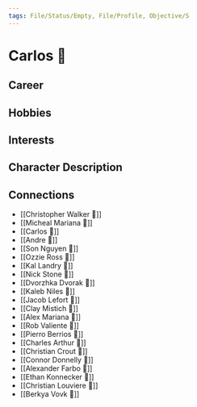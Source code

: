 ```yaml
---
tags: File/Status/Empty, File/Profile, Objective/S
---
```


# Carlos 🦄

## Career


## Hobbies


## Interests


## Character Description


## Connections

- [[Christopher Walker 🦄]]
- [[Micheal Mariana 🦄]]
- [[Carlos 🦄]]
- [[Andre 🦄]]
- [[Son Nguyen 🦄]]
- [[Ozzie Ross 🦄]]
- [[Kal Landry 🦄]]
- [[Nick Stone 🦄]]
- [[Dvorzhka Dvorak 🦄]]
- [[Kaleb Niles 🦄]]
- [[Jacob Lefort 🦄]]
- [[Clay Mistich 🦄]]
- [[Alex Mariana 🦄]]
- [[Rob Valiente 🦄]]
- [[Pierro Berrios 🦄]]
- [[Charles Arthur 🦄]]
- [[Christian Crout 🦄]]
- [[Connor Donnelly 🦄]]
- [[Alexander Farbo 🦄]]
- [[Ethan Konnecker 🦄]]
- [[Christian Louviere 🦄]]
- [[Berkya Vovk 🦄]]


